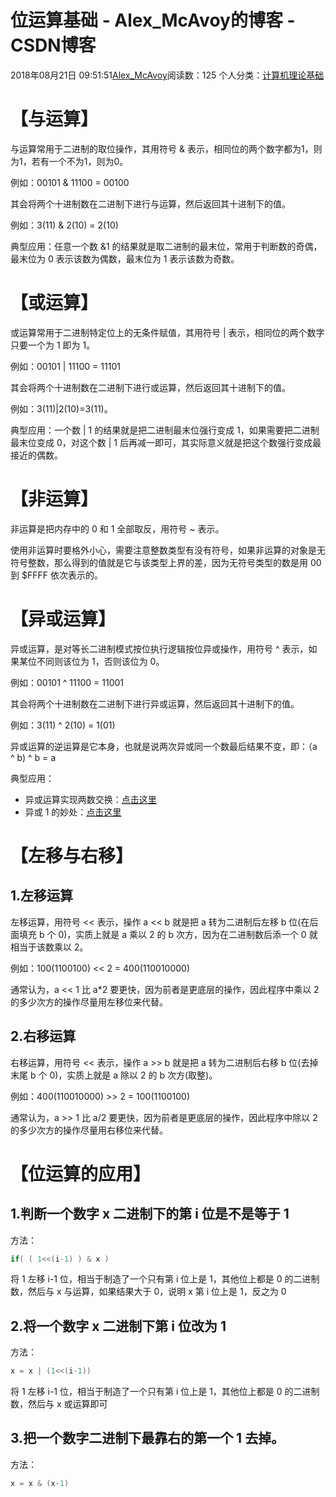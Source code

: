 # 位运算基础 - Alex_McAvoy的博客 - CSDN博客





2018年08月21日 09:51:51[Alex_McAvoy](https://me.csdn.net/u011815404)阅读数：125
个人分类：[计算机理论基础](https://blog.csdn.net/u011815404/article/category/8284273)









# 【与运算】

与运算常用于二进制的取位操作，其用符号 & 表示，相同位的两个数字都为1，则为1，若有一个不为1，则为0。

例如：00101 & 11100 = 00100

其会将两个十进制数在二进制下进行与运算，然后返回其十进制下的值。

例如：3(11) & 2(10) = 2(10)

典型应用：任意一个数 &1 的结果就是取二进制的最末位，常用于判断数的奇偶，最末位为 0 表示该数为偶数，最末位为 1 表示该数为奇数。

# 【或运算】

或运算常用于二进制特定位上的无条件赋值，其用符号 | 表示，相同位的两个数字只要一个为 1 即为 1。

例如：00101 | 11100 = 11101

其会将两个十进制数在二进制下进行或运算，然后返回其十进制下的值。

例如：3(11)|2(10)=3(11)。

典型应用：一个数 | 1 的结果就是把二进制最末位强行变成 1，如果需要把二进制最末位变成 0，对这个数 | 1 后再减一即可，其实际意义就是把这个数强行变成最接近的偶数。

# 【非运算】

非运算是把内存中的 0 和 1 全部取反，用符号 ~ 表示。

使用非运算时要格外小心，需要注意整数类型有没有符号，如果非运算的对象是无符号整数，那么得到的值就是它与该类型上界的差，因为无符号类型的数是用 00 到 $FFFF 依次表示的。

# 【异或运算】

异或运算，是对等长二进制模式按位执行逻辑按位异或操作，用符号 ^ 表示，如果某位不同则该位为 1，否则该位为 0。

例如：00101 ^ 11100 = 11001

其会将两个十进制数在二进制下进行异或运算，然后返回其十进制下的值。

例如：3(11) ^ 2(10) = 1(01)

异或运算的逆运算是它本身，也就是说两次异或同一个数最后结果不变，即：（a ^ b) ^ b = a

典型应用：
- 异或运算实现两数交换：[点击这里](https://blog.csdn.net/u011815404/article/details/81285253)
- 异或 1 的妙处：[点击这里](https://blog.csdn.net/u011815404/article/details/83503221)

# 【左移与右移】

## 1.左移运算

左移运算，用符号 << 表示，操作 a << b 就是把 a 转为二进制后左移 b 位(在后面填充 b 个 0)，实质上就是 a 乘以 2 的 b 次方，因为在二进制数后添一个 0 就相当于该数乘以 2。

例如：100(1100100) << 2 = 400(110010000)

通常认为，a << 1 比 a*2 要更快，因为前者是更底层的操作，因此程序中乘以 2 的多少次方的操作尽量用左移位来代替。

## 2.右移运算

右移运算，用符号 << 表示，操作 a >> b 就是把 a 转为二进制后右移 b 位(去掉末尾 b 个 0)，实质上就是 a 除以 2 的 b 次方(取整)。

例如：400(110010000) >> 2 = 100(1100100)

通常认为，a >> 1 比 a/2 要更快，因为前者是更底层的操作，因此程序中除以 2 的多少次方的操作尽量用右移位来代替。

# 【位运算的应用】

## 1.判断一个数字 x 二进制下的第 i 位是不是等于 1

方法：

```cpp
if( ( 1<<(i-1) ) & x )
```

将 1 左移 i-1 位，相当于制造了一个只有第 i 位上是 1，其他位上都是 0 的二进制数，然后与 x 与运算，如果结果大于 0，说明 x 第 i 位上是 1，反之为 0

## 2.将一个数字 x 二进制下第 i 位改为 1

方法：

```cpp
x = x | (1<<(i-1))
```

将 1 左移 i-1 位，相当于制造了一个只有第 i 位上是 1，其他位上都是 0 的二进制数，然后与 x 或运算即可

## 3.把一个数字二进制下最靠右的第一个 1 去掉。

方法：

```cpp
x = x & (x-1)
```





